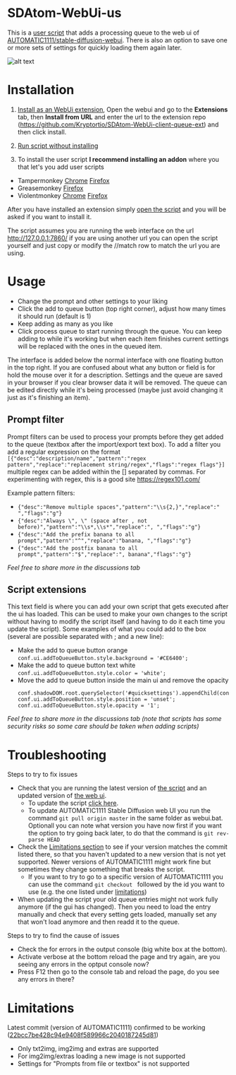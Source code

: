 # SDAtom-WebUi-us

This is a [user script](https://en.wikipedia.org/wiki/Userscript) that adds a processing queue to the web ui of [AUTOMATIC1111/stable-diffusion-webui](https://github.com/AUTOMATIC1111/stable-diffusion-webui). There is also an option to save one or more sets of settings for quickly loading them again later. 

![alt text](https://github.com/Kryptortio/SDAtom-WebUi-us/blob/main/screenshot.png?raw=true)

# Installation

1. [Install as an WebUi extension](https://github.com/Kryptortio/SDAtom-WebUi-client-queue-ext#installation), Open the webui and go to the **Extensions** tab, then **Install from URL** and enter the url to the extension repo (https://github.com/Kryptortio/SDAtom-WebUi-client-queue-ext) and then click install.

2. [Run script without installing](https://kryptortio.github.io/SDAtom-WebUi-us/bookmarklet.html)

3. To install the user script **I recommend installing an addon** where you that let's you add user scripts 

* Tampermonkey [Chrome](https://chrome.google.com/webstore/detail/tampermonkey/dhdgffkkebhmkfjojejmpbldmpobfkfo) [Firefox](https://addons.mozilla.org/en-US/firefox/addon/tampermonkey/)
* Greasemonkey [Firefox](https://addons.mozilla.org/en-US/firefox/addon/greasemonkey/)
* Violentmonkey [Chrome](https://chrome.google.com/webstore/detail/violentmonkey/jinjaccalgkegednnccohejagnlnfdag) [Firefox](https://addons.mozilla.org/en-US/firefox/addon/violentmonkey/)

After you have installed an extension simply [open the script](https://raw.githubusercontent.com/Kryptortio/SDAtom-WebUi-us/main/SDAtom-WebUi-us.user.js) and you will be asked if you want to install it.

The script assumes you are running the web interface on the url http://127.0.0.1:7860/ if you are using another url you can open the script yourself and just copy or modify the //match row to match the url you are using.

# Usage

* Change the prompt and other settings to your liking
* Click the add to queue button (top right corner), adjust how many times it should run (default is 1)
* Keep adding as many as you like
* Click process queue to start running through the queue. You can keep adding to while it's working but when each item finishes current settings will be replaced with the ones in the queued item.

The interface is added below the normal interface with one floating button in the top right. If you are confused about what any button or field is for hold the mouse over it for a description. Settings and the queue are saved in your browser if you clear browser data it will be removed. The queue can be edited directly while it's being processed (maybe just avoid changing it just as it's finishing an item).

## Prompt filter

Prompt filters can be used to process your prompts before they get added to the queue (textbox after the import/export text box). To add a filter you add a regular expression on the format `[{"desc":"description/name","pattern":"regex pattern","replace":"replacement string/regex","flags":"regex flags"}]` multiple regex can be added within the [] separated by commas. For experimenting with regex, this is a good site https://regex101.com/

Example pattern filters:
* `{"desc":"Remove multiple spaces","pattern":"\\s{2,}","replace":" ","flags":"g"}`
* `{"desc":"Always \", \" (space after , not before)","pattern":"\\s*,\\s*","replace":", ","flags":"g"}`
* `{"desc":"Add the prefix banana to all prompt","pattern":"^","replace":"banana, ","flags":"g"}`
* `{"desc":"Add the postfix banana to all prompt","pattern":"$","replace":", banana","flags":"g"}`

*Feel free to share more in the discussions tab*

## Script extensions

This text field is where you can add your own script that gets executed after the ui has loaded. This can be used to make your own changes to the script without having to modify the script itself (and having to do it each time you update the script). Some examples of what you could add to the box (several are possible separated with ; and a new line):

* Make the add to queue button orange `conf.ui.addToQueueButton.style.background = '#CE6400';`
* Make the add to queue button text white `conf.ui.addToQueueButton.style.color = 'white';`
* Move the add to queue button inside the main ui and remove the opacity
	```
	conf.shadowDOM.root.querySelector('#quicksettings').appendChild(conf.ui.addToQueueButton);
	conf.ui.addToQueueButton.style.position = 'unset';
	conf.ui.addToQueueButton.style.opacity = '1';
	```
*Feel free to share more in the discussions tab (note that scripts has some security risks so some care should be taken when adding scripts)*


# Troubleshooting

Steps to try to fix issues

* Check that you are running the latest version of [the script](https://raw.githubusercontent.com/Kryptortio/SDAtom-WebUi-us/main/SDAtom-WebUi-us.user.js) and an updated version of [the web ui](https://github.com/AUTOMATIC1111/stable-diffusion-webui/).
	* To update the script [click here](https://raw.githubusercontent.com/Kryptortio/SDAtom-WebUi-us/main/SDAtom-WebUi-us.user.js).
	* To update AUTOMATIC1111 Stable Diffusion web UI you run the command `git pull origin master` in the same folder as webui.bat. Optionall you can note what version you have now first if you want the option to try going back later, to do that the command is `git rev-parse HEAD`
* Check the [Limitations section](https://github.com/Kryptortio/SDAtom-WebUi-us#limitations) to see if your version matches the commit listed there, so that you haven't updated to a new version that is not yet supported. Newer versions of AUTOMATIC1111 might work fine but sometimes they change something that breaks the script.
	* If you want to try to go to a specific version of AUTOMATIC1111 you can use the command `git checkout ` followed by the id you want to use (e.g. the one listed under [limitations](https://github.com/Kryptortio/SDAtom-WebUi-us#limitations))
* When updating the script your old queue entries might not work fully anymore (if the gui has changed). Then you need to load the entry manually and check that every setting gets loaded, manually set any that won't load anymore and then readd it to the queue.

Steps to try to find the cause of issues

* Check the for errors in the output console (big white box at the bottom).
* Activate verbose at the bottom reload the page and try again, are you seeing any errors in the optput console now?
* Press F12 then go to the console tab and reload the page, do you see any errors in there?


# Limitations

Latest commit (version of AUTOMATIC1111) confirmed to be working ([22bcc7be428c94e9408f589966c2040187245d81](https://github.com/AUTOMATIC1111/stable-diffusion-webui/commit/22bcc7be428c94e9408f589966c2040187245d81))

* Only txt2img, img2img and extras are supported
* For img2img/extras loading a new image is not supported
* Settings for "Prompts from file or textbox" is not supported